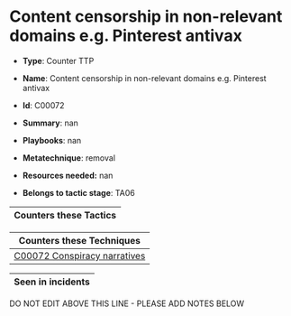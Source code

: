 # Content censorship in non-relevant domains e.g. Pinterest antivax

* **Type**: Counter TTP

* **Name**: Content censorship in non-relevant domains e.g. Pinterest antivax

* **Id**: C00072

* **Summary**: nan

* **Playbooks**: nan

* **Metatechnique**: removal

* **Resources needed:** nan

* **Belongs to tactic stage**: TA06


| Counters these Tactics |
| ---------------------- |



| Counters these Techniques |
| ------------------------- |
| [C00072 Conspiracy narratives](../techniques/C00072.md) |



| Seen in incidents |
| ----------------- |


DO NOT EDIT ABOVE THIS LINE - PLEASE ADD NOTES BELOW